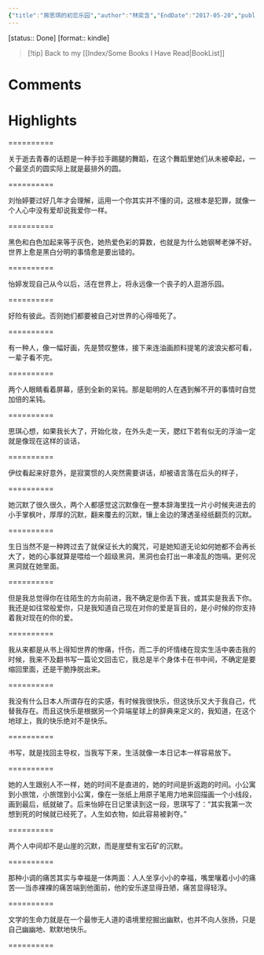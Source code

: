 ```yaml
---
{"title":"房思琪的初恋乐园","author":"林奕含","EndDate":"2017-05-20","publisher":null,"dg-publish":true,"permalink":"/BookNotes/房思琪的初恋乐园/","dgPassFrontmatter":true,"noteIcon":""}
---
```


[status:: Done]
[format:: kindle]

>[!tip] Back to my [[Index/Some Books I Have Read\|BookList]]

# Comments

# Highlights

==========

关于逝去青春的话题是一种手拉手踢腿的舞蹈，在这个舞蹈里她们从未被牵起，一个最坚贞的圆实际上就是最排外的圆。

==========

刘怡婷要过好几年才会理解，运用一个你其实并不懂的词，这根本是犯罪，就像一个人心中没有爱却说我爱你一样。

==========

黑色和白色加起来等于灰色，她热爱色彩的算数，也就是为什么她钢琴老弹不好。世界上愈是黑白分明的事情愈是要出错的。

==========

怡婷发现自己从今以后，活在世界上，将永远像一个丧子的人逛游乐园。

==========

好险有彼此。否则她们都要被自己对世界的心得噎死了。

==========

有一种人，像一幅好画，先是赞叹整体，接下来连油画颜料提笔的波浪尖都可看，一辈子看不完。

==========

两个人眼睛看着屏幕，感到全新的呆钝。那是聪明的人在遇到解不开的事情时自觉加倍的呆钝。

==========

思琪心想，如果我长大了，开始化妆，在外头走一天，腮红下若有似无的浮油一定就是像现在这样的谈话，

==========


伊纹看起来好意外，是寂寞惯的人突然需要讲话，却被语言落在后头的样子，

==========

她沉默了很久很久，两个人都感觉这沉默像在一整本辞海里找一片小时候夹进去的小手掌枫叶，厚厚的沉默，翻来覆去的沉默，镶上金边的薄透圣经纸翻页的沉默。

==========

生日当然不是一种跨过去了就保证长大的魔咒，可是她知道无论如何她都不会再长大了，她的心事就算是喂给一个超级黑洞，黑洞也会打出一串凌乱的饱嗝。更何况黑洞就在她里面。

==========

但是我总觉得你在往陌生的方向前进，我不确定是你丢下我，或其实是我丢下你。我还是如往常般爱你，只是我知道自己现在对你的爱是盲目的，是小时候的你支持着我对现在的你的爱。

==========

我从来都是从书上得知世界的惨痛，忏伤，而二手的坏情绪在现实生活中袭击我的时候，我来不及翻书写一篇论文回击它，我总是半个身体卡在书中间，不确定是要缩回里面，还是干脆挣脱出来。

==========

我没有什么日本人所谓存在的实感，有时候我很快乐，但这快乐又大于我自己，代替我存在。而且这快乐是根据另一个异端星球上的辞典来定义的，我知道，在这个地球上，我的快乐绝对不是快乐。

==========

书写，就是找回主导权，当我写下来，生活就像一本日记本一样容易放下。

==========

她的人生跟别人不一样，她的时间不是直进的，她的时间是折返跑的时间。小公寓到小旅馆，小旅馆到小公寓，像在一张纸上用原子笔用力地来回描画一个小线段，画到最后，纸就破了。后来怡婷在日记里读到这一段，思琪写了：“其实我第一次想到死的时候就已经死了。人生如衣物，如此容易被剥夺。”

==========

两个人中间却不是山崖的沉默，而是崖壁有宝石矿的沉默。

==========

那种小调的痛苦其实与幸福是一体两面：人人坐享小小的幸福，嘴里嚷着小小的痛苦──当赤裸裸的痛苦端到他面前，他的安乐遂显得丑陋，痛苦显得轻浮。

==========

文学的生命力就是在一个最惨无人道的语境里挖掘出幽默，也并不向人张扬，只是自己幽幽地、默默地快乐。

==========
